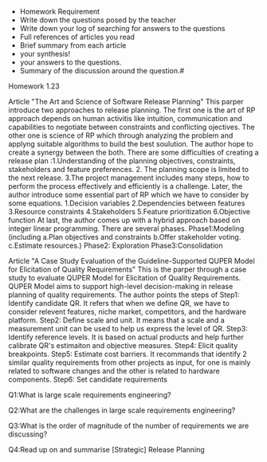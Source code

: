 - Homework Requirement
- Write down the questions posed by the teacher
- Write down your log of searching for answers to the questions
- Full references of articles you read
- Brief summary from each article
- your synthesis!
- your answers to the questions.
- Summary of the discussion around the question.#




Homework 1.23

Article "The Art and Science of Software Release Planning" 
This parper introduce two approaches to release planning. The first one is the art of RP approach depends on human activitis like intuition, communication and capabilities to negotiate between constraints and conflicting ojectives. The other one is science of RP which through analyzing the problem and applyng suitable algorithms to build the best soulution. The author hope to create a synergy between the both.
There are some difficulties of creating a release plan :1.Understanding of the planning objectives, constraints, stakeholders and feature preferences. 2. The planning scope is limited to the next release. 3.The project management includes many steps, how to perform the process effectively and efficiently is a challenge.
Later, the author introduce some essential part of RP which we have to consider by some equations. 1.Decision variables 2.Dependencies between features 3.Resource constraints 4.Stakeholders 5.Feature prioritization 6.Objective function
At last, the author comes up with a hybrid approach based on integer linear programming. There are several phases. Phase1:Modeling (including a.Plan objectives and constraints b.Offer stakeholder voting. c.Estimate resources.)  Phase2: Exploration Phase3:Consolidation

Article "A Case Study Evaluation of the Guideline-Supported QUPER Model for Elicitation of Quality Requirements" 
This is the parper through a case study to evaluate QUPER Model for Elicitation of Quality Requirements.
QUPER Model aims to support high-level decision-making in release planning of quality requirements. The author points the steps of Step1: Identify candidate QR. It refers that when we define QR, we have to consider relevent features, niche market, competitors, and the hardware platform.
Step2: Define scale and unit. It means that a scale and a measurement unit can be used to help us express the level of QR.
Step3: Identify reference levels. It is based on actual products and help further calibrate QR's estimaiton and objective measures.
Step4: Elicit quality breakpoints.
Step5: Estimate cost barriers. It recommands that identify 2 similar quality requirements from other projects as input, for one is mainly related to software changes and the other is related to hardware components.
Step6: Set candidate requirements




Q1:What is large scale requirements engineering?

Q2:What are the challenges in large scale requirements engineering?

Q3:What is the order of magnitude of the number of requirements we are
discussing?

Q4:Read up on and summarise [Strategic] Release Planning
